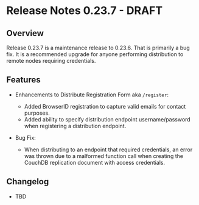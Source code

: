 # Release Notes 0.23.7 - DRAFT

## Overview

Release 0.23.7 is a maintenance release to 0.23.6. That is primarily a bug fix. It is a recommended upgrade for anyone performing distribution to remote nodes requiring credentials.

## Features

* Enhancements to Distribute Registration Form aka ```/register```:
  - Added BrowserID registration to capture valid emails for contact purposes.
  - Added ability to specify distribution endpoint username/password when registering a distribution endpoint.

* Bug Fix:
  - When distributing to an endpoint that required credentials, an error was thrown due to a malformed function call when creating the CouchDB replication document with access credentials.

## Changelog

* TBD

